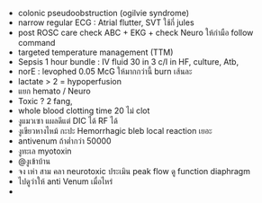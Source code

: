 - colonic pseudoobstruction (ogilvie syndrome)
- narrow regular ECG : Atrial flutter, SVT ใช้กี่ jules
- post ROSC care check ABC + EKG + check Neuro ให้กำมือ follow command
- targeted temperature management (TTM)
- Sepsis 1 hour bundle : IV fluid 30 in 3 c/I in HF, culture, Atb, 
- norE : levophed 0.05 McG ให้มากกว่านี้ burn เส้นละ
- lactate > 2 = hypoperfusion
- แยก hemato / Neuro
- Toxic ? 2 fang, 
- whole blood clotting time 20 ไม่ clot
- งูแมวเซา แผลดีแต่ DIC ได้ RF ได้
- งูเขียวหางไหม้ กะปะ Hemorrhagic bleb local reaction เยอะ
- antivenum ถ้าต่ำกว่า 50000
- งูทะเล myotoxin 
- @งูเข้าบ้าน
- จง เห่า สาม คลา neurotoxic ประเมิน peak flow ดู function diaphragm
- ไปดูว่าให้ anti Venum เมื่อไหร่ 
- 